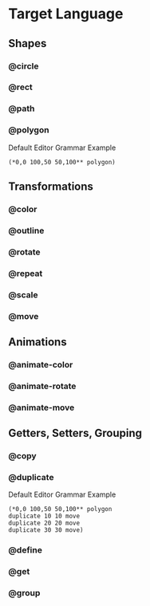 # Target Language

## Shapes

### @circle

### @rect

### @path

### @polygon

Default Editor Grammar Example
```
(*0,0 100,50 50,100** polygon)
```

## Transformations

### @color

### @outline

### @rotate

### @repeat

### @scale

### @move

## Animations

### @animate-color

### @animate-rotate

### @animate-move


## Getters, Setters, Grouping

### @copy

### @duplicate

Default Editor Grammar Example
```
(*0,0 100,50 50,100** polygon 
duplicate 10 10 move 
duplicate 20 20 move 
duplicate 30 30 move)
```

### @define

### @get

### @group



